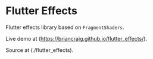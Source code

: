 # Flutter Effects

Flutter effects library based on `FragmentShaders`.

Live demo at (https://briancraig.github.io/flutter_effects/).

Source at (./flutter_effects).